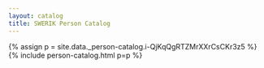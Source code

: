 ```yaml
---
layout: catalog
title: SWERIK Person Catalog
---
```

{% assign p = site.data._person-catalog.i-QjKqQgRTZMrXXrCsCKr3z5 %}
{% include person-catalog.html p=p %}

